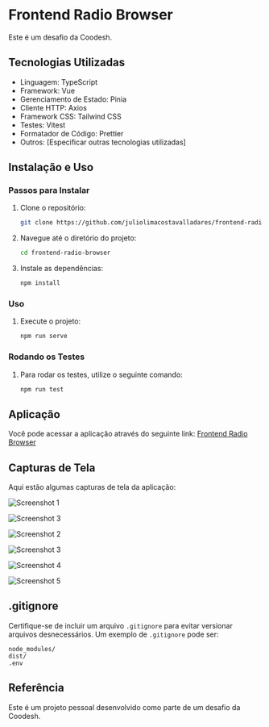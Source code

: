 # Frontend Radio Browser

Este é um desafio da Coodesh.

## Tecnologias Utilizadas

- Linguagem: TypeScript
- Framework: Vue
- Gerenciamento de Estado: Pinia
- Cliente HTTP: Axios
- Framework CSS: Tailwind CSS
- Testes: Vitest
- Formatador de Código: Prettier
- Outros: [Especificar outras tecnologias utilizadas]

## Instalação e Uso

### Passos para Instalar

1. Clone o repositório:
   ```bash
   git clone https://github.com/juliolimacostavalladares/frontend-radio-browser.git
   ```
2. Navegue até o diretório do projeto:
   ```bash
   cd frontend-radio-browser
   ```
3. Instale as dependências:
   ```bash
   npm install
   ```

### Uso

1. Execute o projeto:
   ```bash
   npm run serve
   ```

### Rodando os Testes

1. Para rodar os testes, utilize o seguinte comando:
   ```bash
   npm run test
   ```

## Aplicação

Você pode acessar a aplicação através do seguinte link: [Frontend Radio Browser](https://67b5818b134c7a00088f649e--bright-peony-cad0e8.netlify.app/)

## Capturas de Tela

Aqui estão algumas capturas de tela da aplicação:

![Screenshot 1](https://iili.io/2yssqSp.png)

![Screenshot 3](https://iili.io/2yssnRI.png)

![Screenshot 2](https://iili.io/2yssKKv.png)

![Screenshot 3](https://iili.io/2yssflR.png)

![Screenshot 4](https://iili.io/2yss3iJ.png)

![Screenshot 5](https://iili.io/2yssCHN.png)

## .gitignore

Certifique-se de incluir um arquivo `.gitignore` para evitar versionar arquivos desnecessários. Um exemplo de `.gitignore` pode ser:

```
node_modules/
dist/
.env
```

## Referência

Este é um projeto pessoal desenvolvido como parte de um desafio da Coodesh.
